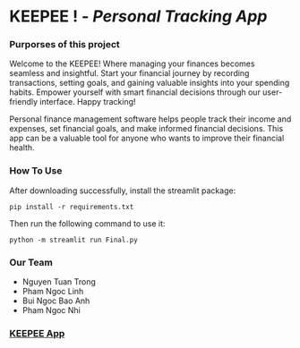 # KEEPEE ! - *Personal Tracking App*
### Purporses of this project 
  Welcome to the KEEPEE! Where managing your finances becomes seamless and insightful. Start your financial journey by recording transactions, setting goals, and gaining valuable insights into your spending habits. Empower yourself with smart financial decisions through our user-friendly interface. Happy tracking!

  Personal finance management software helps people track their income and expenses, set financial goals, and make informed financial decisions. This app can be a valuable tool for anyone who wants to improve their financial health.
### How To Use
After downloading successfully, install the streamlit package:

```
pip install -r requirements.txt
```

Then run the following command to use it:

```
python -m streamlit run Final.py
```

### Our Team 
* Nguyen Tuan Trong
* Pham Ngoc Linh
* Bui Ngoc Bao Anh
* Pham Ngoc Nhi

### [KEEPEE App](https://group2-demo.streamlit.app/)
